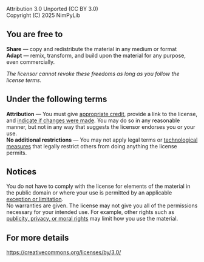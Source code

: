 Attribution 3.0 Unported (CC BY 3.0)\
Copyright (C) 2025 NimPyLib

## You are free to

**Share** — copy and redistribute the material in any medium or format\
**Adapt** — remix, transform, and build upon the material for any purpose, even commercially.

*The licensor cannot revoke these freedoms as long as you follow the license terms.*

## Under the following terms

**Attribution** — You must give [appropriate credit](https://wiki.creativecommons.org/License_Versions#Detailed_attribution_comparison_chart), provide a link to the license, and [indicate if changes were made](https://wiki.creativecommons.org/License_Versions#Modifications_and_adaptations_must_be_marked_as_such). You may do so in any reasonable manner, but not in any way that suggests the licensor endorses you or your use.\
**No additional restrictions** — You may not apply legal terms or [technological measures](https://wiki.creativecommons.org/License_Versions#Application_of_effective_technological_measures_by_users_of_CC-licensed_works_prohibited) that legally restrict others from doing anything the license permits.

## Notices

You do not have to comply with the license for elements of the material in the public domain or where your use is permitted by an applicable [exception or limitation](https://wiki.creativecommons.org/Frequently_Asked_Questions#Do_Creative_Commons_licenses_affect_exceptions_and_limitations_to_copyright.2C_such_as_fair_dealing_and_fair_use.3F).\
No warranties are given. The license may not give you all of the permissions necessary for your intended use. For example, other rights such as [publicity, privacy, or moral rights](https://wiki.creativecommons.org/Considerations_for_licensors_and_licensees) may limit how you use the material.

## For more details

<https://creativecommons.org/licenses/by/3.0/>
